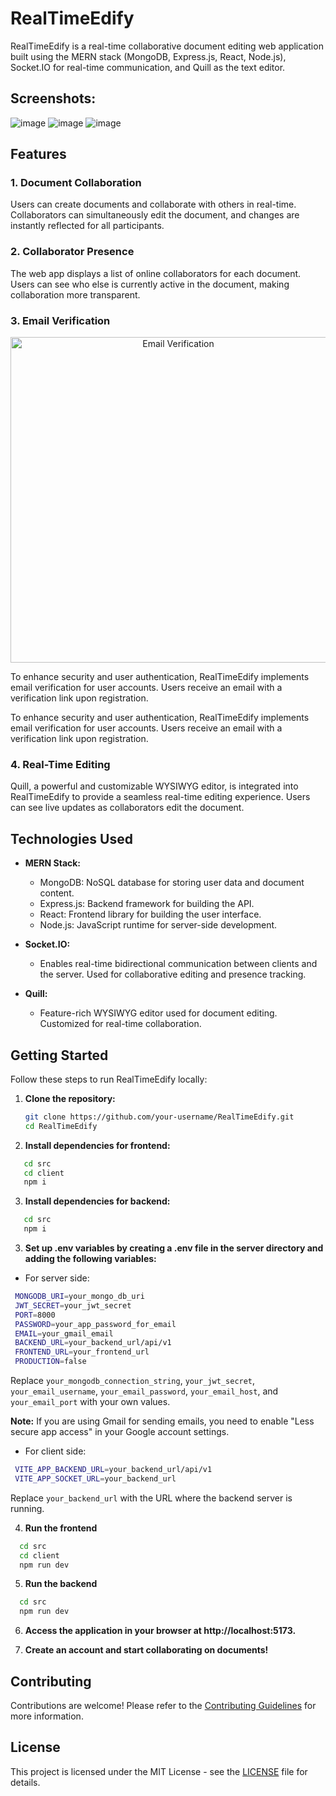 # RealTimeEdify

RealTimeEdify is a real-time collaborative document editing web application built using the MERN stack (MongoDB, Express.js, React, Node.js), Socket.IO for real-time communication, and Quill as the text editor.

## Screenshots:
![image](https://github.com/Slacky300/REAL_TIME_DOCUMENT_COLLAB/assets/98531038/ccc71196-ef17-4e6b-a009-6890ccf29801)
![image](https://github.com/Slacky300/REAL_TIME_DOCUMENT_COLLAB/assets/98531038/8ed42342-12ac-484c-9de8-a5e4497f565c)
![image](https://github.com/Slacky300/REAL_TIME_DOCUMENT_COLLAB/assets/98531038/f6b69a9b-7e5f-4211-87f6-016e766ab8ec)


## Features

### 1. Document Collaboration

Users can create documents and collaborate with others in real-time. Collaborators can simultaneously edit the document, and changes are instantly reflected for all participants.

### 2. Collaborator Presence

The web app displays a list of online collaborators for each document. Users can see who else is currently active in the document, making collaboration more transparent.

### 3. Email Verification
<p align="center">
  <img width="521" alt="Email Verification" src="https://github.com/Slacky300/REAL_TIME_EDIFY/assets/98531038/1ecad94d-eb4b-408c-9b84-9434a9994461">
</p>

To enhance security and user authentication, RealTimeEdify implements email verification for user accounts. Users receive an email with a verification link upon registration.

To enhance security and user authentication, RealTimeEdify implements email verification for user accounts. Users receive an email with a verification link upon registration.

### 4. Real-Time Editing

Quill, a powerful and customizable WYSIWYG editor, is integrated into RealTimeEdify to provide a seamless real-time editing experience. Users can see live updates as collaborators edit the document.

## Technologies Used

- **MERN Stack:**
  - MongoDB: NoSQL database for storing user data and document content.
  - Express.js: Backend framework for building the API.
  - React: Frontend library for building the user interface.
  - Node.js: JavaScript runtime for server-side development.

- **Socket.IO:**
  - Enables real-time bidirectional communication between clients and the server. Used for collaborative editing and presence tracking.

- **Quill:**
  - Feature-rich WYSIWYG editor used for document editing. Customized for real-time collaboration.

## Getting Started

Follow these steps to run RealTimeEdify locally:

1. **Clone the repository:**

   ```bash
   git clone https://github.com/your-username/RealTimeEdify.git
   cd RealTimeEdify
   ```
2. **Install dependencies for frontend:**

  ```bash
     cd src
     cd client
     npm i
  ```
3. **Install dependencies for backend:**

  ```bash
     cd src
     npm i
  ```

3. **Set up .env variables by creating a .env file in the server directory and adding the following variables:**

  - For server side:
   ```bash
    MONGODB_URI=your_mongo_db_uri
    JWT_SECRET=your_jwt_secret
    PORT=8000
    PASSWORD=your_app_password_for_email
    EMAIL=your_gmail_email
    BACKEND_URL=your_backend_url/api/v1
    FRONTEND_URL=your_frontend_url
    PRODUCTION=false
   ```

   Replace `your_mongodb_connection_string`, `your_jwt_secret`, `your_email_username`, `your_email_password`, `your_email_host`, and `your_email_port` with your own values.

  **Note:** If you are using Gmail for sending emails, you need to enable "Less secure app access" in your Google account settings.

  - For client side:
   ```bash
    VITE_APP_BACKEND_URL=your_backend_url/api/v1
    VITE_APP_SOCKET_URL=your_backend_url
   ```

   Replace `your_backend_url` with the URL where the backend server is running.

4. **Run the frontend**
  ```bash
    cd src
    cd client
    npm run dev
  ```

5. **Run the backend**
  ```bash
    cd src
    npm run dev
  ```
6. **Access the application in your browser at http://localhost:5173.**

7. **Create an account and start collaborating on documents!**

## **Contributing**

Contributions are welcome! Please refer to the [Contributing Guidelines](contributing.md) for more information.

## **License**

This project is licensed under the MIT License - see the [LICENSE](LICENSE) file for details.

